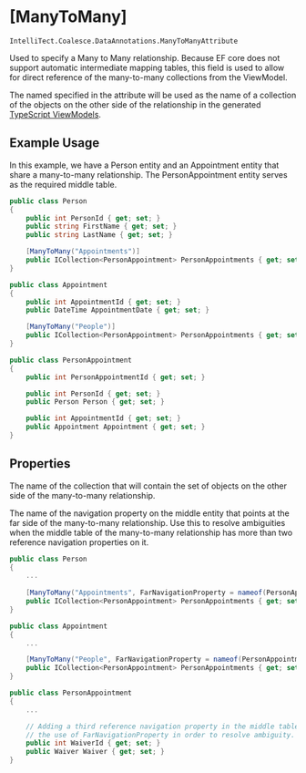 
# [ManyToMany]

`IntelliTect.Coalesce.DataAnnotations.ManyToManyAttribute`

Used to specify a Many to Many relationship. Because EF core does not
support automatic intermediate mapping tables, this field is used to
allow for direct reference of the many-to-many collections from the
ViewModel.

The named specified in the attribute will be used as the name of a collection of the objects on the other side of the relationship in the generated [TypeScript ViewModels](/stacks/vue/layers/viewmodels.md#model-data-properties). 

## Example Usage
In this example, we have a Person entity and an Appointment entity that share a many-to-many relationship. The PersonAppointment entity serves as the required middle table.
``` c#
public class Person
{
    public int PersonId { get; set; }
    public string FirstName { get; set; }
    public string LastName { get; set; }

    [ManyToMany("Appointments")]
    public ICollection<PersonAppointment> PersonAppointments { get; set; }
}

public class Appointment
{
    public int AppointmentId { get; set; }
    public DateTime AppointmentDate { get; set; }

    [ManyToMany("People")]
    public ICollection<PersonAppointment> PersonAppointments { get; set; }
}

public class PersonAppointment
{
    public int PersonAppointmentId { get; set; }

    public int PersonId { get; set; }
    public Person Person { get; set; }

    public int AppointmentId { get; set; }
    public Appointment Appointment { get; set; }
}
```

## Properties

<Prop def="public string CollectionName { get; }" ctor="1" />

The name of the collection that will contain the set of objects on the other side of the many-to-many relationship.


<Prop def="public string FarNavigationProperty { get; set; }" />

The name of the navigation property on the middle entity that points at the far side of the many-to-many relationship. Use this to resolve ambiguities when the middle table of the many-to-many relationship has more than two reference navigation properties on it.

``` c#
public class Person
{
    ...
    
    [ManyToMany("Appointments", FarNavigationProperty = nameof(PersonAppointment.Appointment))]
    public ICollection<PersonAppointment> PersonAppointments { get; set; }
}

public class Appointment
{
    ...

    [ManyToMany("People", FarNavigationProperty = nameof(PersonAppointment.Person))]
    public ICollection<PersonAppointment> PersonAppointments { get; set; }
}

public class PersonAppointment
{
    ...

    // Adding a third reference navigation property in the middle table requires 
    // the use of FarNavigationProperty in order to resolve ambiguity.
    public int WaiverId { get; set; }
    public Waiver Waiver { get; set; }
}
```